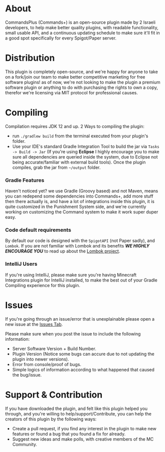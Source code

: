 # About
CommandsPlus (Commands+) is an open-source plugin made by 2 Israeli developers, to help make better quality plugins, with readable functionality, small usable API, and a continuous updating schedule to make sure it'll fit in a good spot specifically for every Spigot/Paper server.

# Distribution
This plugin is completely open-source, and we're happy for anyone to take on a fork/join our team to make better competitive marketing for free software plugins!
as of now, we're not looking to make the plugin a premium software plugin or anything to do with purchasing the rights to own a copy, therefor we're licensing via MIT protocol for professional causes.

# Compiling
Compilation requires JDK 12 and up.
2 Ways to compiling the plugin:
- run `./gradlew build` from the terminal executed from your plugin's folder.
- Use your IDE's standard Gradle Integration Tool to build the jar via `Tasks -> Build -> Jar` (If you're using **Eclipse** I highly encourage you to make sure all dependencies are queried inside the system, due to Eclipse not being accurate/familiar with external build tools). 
Once the plugin compiles, grab the jar from `~/output` folder.

### Gradle Features
Haven't noticed yet? we use Gradle (Groovy based) and not Maven, means you can redepend some dependencies into Commands+, add more stuff then there actually is, and have a lot of integrations inside this plugin, it is quite customized in the Punishment System side, and we're currently working on customizing the Command system to make it work super duper easy.

### Code default requirements
By default our code is designed with the `SpigotAPI` (not Paper sadly), and `Lombok`.
If you are not familiar with Lombok and its benefits ***WE HIGHLY ENCOURAGE YOU*** to read up about the [Lombok project](https://projectlombok.org).
### IntelliJ Users
If you're using IntelliJ, please make sure you're having Minecraft Integrations plugin for IntelliJ installed, to make the best out of your Gradle Compiling experience for this plugin.

# Issues
If you're going through an issue/error that is unexplainable please open a new issue at the [Issues Tab](https://github.com/ofirtim/CommandsPlus/issues).

Please make sure when you post the issue to include the following information:
- Server Software Version + Build Number.
- Plugin Version (Notice some bugs can accure due to not updating the plugin into newer versions).
- Error from console/proof of bugs.
- Simple logics of information according to what happened that caused the bug/issue.

# Support & Contribution
If you have downloaded the plugin, and felt like this plugin helped you through, and you're willing to help/support/Contribute, you can help the creators of this plugin by the following ways:
- Create a pull request, if you find any interest in the plugin to make new features or found a bug that you found a fix for already.
- Suggest new ideas and make polls, with creative members of the MC Community.
